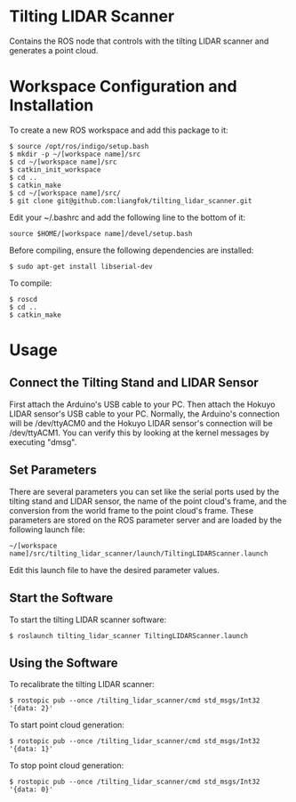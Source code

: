 # Tilting LIDAR Scanner
Contains the ROS node that controls with the tilting LIDAR scanner and generates a point cloud.

# Workspace Configuration and Installation

To create a new ROS workspace and add this package to it:

    $ source /opt/ros/indigo/setup.bash
    $ mkdir -p ~/[workspace name]/src
    $ cd ~/[workspace name]/src
    $ catkin_init_workspace
    $ cd ..
    $ catkin_make
    $ cd ~/[workspace name]/src/
    $ git clone git@github.com:liangfok/tilting_lidar_scanner.git

Edit your ~/.bashrc and add the following line to the bottom of it:

    source $HOME/[workspace name]/devel/setup.bash

Before compiling, ensure the following dependencies are installed:

    $ sudo apt-get install libserial-dev

To compile:

    $ roscd
    $ cd ..
    $ catkin_make

# Usage

## Connect the Tilting Stand and LIDAR Sensor ##

First attach the Arduino's USB cable to your PC. Then attach the Hokuyo LIDAR sensor's USB cable to your PC. Normally, the Arduino's connection will be /dev/ttyACM0 and the Hokuyo LIDAR sensor's connection will be /dev/ttyACM1. You can verify this by looking at the kernel messages by executing "dmsg".

## Set Parameters ##

There are several parameters you can set like the serial ports used by the tilting stand and LIDAR sensor, the name of the point cloud's frame, and the conversion from the world frame to the point cloud's frame. These parameters are stored on the ROS parameter server and are loaded by the following launch file:


    ~/[workspace name]/src/tilting_lidar_scanner/launch/TiltingLIDARScanner.launch

Edit this launch file to have the desired parameter values.

## Start the Software ##

To start the tilting LIDAR scanner software:

    $ roslaunch tilting_lidar_scanner TiltingLIDARScanner.launch

## Using the Software ##

To recalibrate the tilting LIDAR scanner:

    $ rostopic pub --once /tilting_lidar_scanner/cmd std_msgs/Int32 '{data: 2}'

To start point cloud generation:

    $ rostopic pub --once /tilting_lidar_scanner/cmd std_msgs/Int32 '{data: 1}'

To stop point cloud generation:

    $ rostopic pub --once /tilting_lidar_scanner/cmd std_msgs/Int32 '{data: 0}'